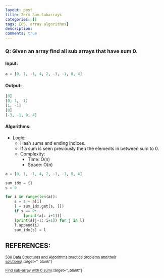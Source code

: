 ```yaml
---
layout: post
title: Zero Sum Subarrays
categories: []
tags: [05. array algorithms]
description:
comments: true
---
```


### Q: Given an array find all sub arrays that have sum 0.

#### Input:

```python
a = [0, 1, -1, 4, 2, -3, -1, 0, 4]
```

#### Output:

```python
[0]
[0, 1, -1]
[1, -1]
[0]
[-3, -1, 0, 4]
```

#### Algorithms:

* Logic:
  * Hash sums and ending indices.
  * If a sum is seen previously then the elements in between sum to 0.
  * Complexity:
    * Time:     O(n)
    * Space:    O(n)

```python
a = [0, 1, -1, 4, 2, -3, -1, 0, 4]

sum_idx = {}
s = 0

for i in range(len(a)):
    s = s + a[i]
    l = sum_idx.get(s, [])
    if s == 0:
        [print(a[: i+1])]
    [print(a[j+1: i+1]) for j in l]   
    l.append(i)
    sum_idx[s] = l
```

## REFERENCES:

<small>[500 Data Structures and Algorithms practice problems and their solutions](https://techiedelight.quora.com/500-Data-Structures-and-Algorithms-practice-problems-and-their-solutions){:target="_blank"}</small>

<small>[Find sub-array with 0 sum](http://www.techiedelight.com/find-sub-array-with-0-sum/){:target="_blank"}</small>
